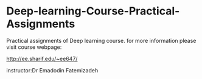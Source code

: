 # Deep-learning-Course-Practical-Assignments
Practical assignments of Deep learning course. for more information please visit course webpage:

http://ee.sharif.edu/~ee647/


instructor:Dr Emadodin Fatemizadeh


